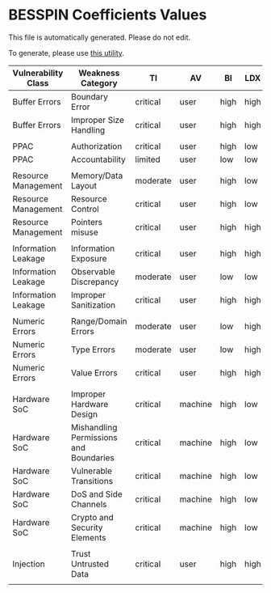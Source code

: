 # BESSPIN Coefficients Values
This file is automatically generated. Please do not edit.

To generate, please use [this utility](../build/besspinCoeffsList.py).

| Vulnerability Class | Weakness Category | TI | AV | BI | LDX | SSITH |
|-|-|-|-|-|-|-|
|Buffer Errors|Boundary Error|critical|user|high|high|strongly|
|Buffer Errors|Improper Size Handling|critical|user|high|high|strongly|
||||||||
|PPAC|Authorization|critical|user|high|low|somewhat|
|PPAC|Accountability|limited|user|low|low|somewhat|
||||||||
|Resource Management|Memory/Data Layout|moderate|user|high|low|relevant|
|Resource Management|Resource Control|critical|user|high|low|relevant|
|Resource Management|Pointers misuse|critical|user|high|high|strongly|
||||||||
|Information Leakage|Information Exposure|critical|user|high|high|relevant|
|Information Leakage|Observable Discrepancy|moderate|user|low|low|somewhat|
|Information Leakage|Improper Sanitization|critical|user|high|high|strongly|
||||||||
|Numeric Errors|Range/Domain Errors|moderate|user|low|high|somewhat|
|Numeric Errors|Type Errors|moderate|user|low|high|relevant|
|Numeric Errors|Value Errors|critical|user|high|high|strongly|
||||||||
|Hardware SoC|Improper Hardware Design|critical|machine|high|low|relevant|
|Hardware SoC|Mishandling Permissions and Boundaries|critical|machine|high|low|somewhat|
|Hardware SoC|Vulnerable Transitions|critical|machine|high|low|somewhat|
|Hardware SoC|DoS and Side Channels|critical|machine|high|low|somewhat|
|Hardware SoC|Crypto and Security Elements|critical|machine|high|low|somewhat|
||||||||
|Injection|Trust Untrusted Data|critical|user|high|high|strongly|
||||||||
